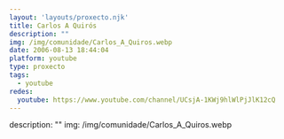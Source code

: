 ```yaml
---
layout: 'layouts/proxecto.njk'
title: Carlos A Quirós
description: ""
img: /img/comunidade/Carlos_A_Quiros.webp
date: 2006-08-13 18:44:04
platform: youtube
type: proxecto
tags:
  - youtube
redes:
  youtube: https://www.youtube.com/channel/UCsjA-1KWj9hlWlPjJlK12cQ
---
```

description: ""
img: /img/comunidade/Carlos_A_Quiros.webp
